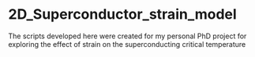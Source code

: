 # 2D_Superconductor_strain_model
The scripts developed here were created for my personal PhD project for exploring the effect of strain on the superconducting critical temperature

